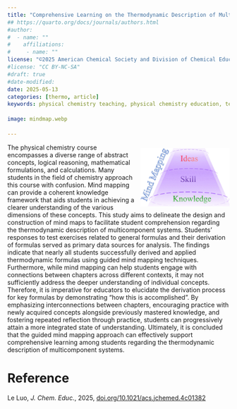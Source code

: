 ```yaml
---
title: "Comprehensive Learning on the Thermodynamic Description of Multicomponent Systems: A Guided Mind Mapping Approach"
## https://quarto.org/docs/journals/authors.html
#author:
#  - name: ""
#    affiliations:
#     - name: ""
license: "©2025 American Chemical Society and Division of Chemical Education, Inc."
#license: "CC BY-NC-SA"
#draft: true
#date-modified:
date: 2025-05-13
categories: [thermo, article]
keywords: physical chemistry teaching, physical chemistry education, teaching resources, thermodynamics, mind mapping, multi-component systems

image: mindmap.webp

---
```

<img src="mindmap.webp" width="40%" align="right" style="padding: 10px 0px 0px 10px;"/>

The physical chemistry course encompasses a diverse range of abstract concepts, logical reasoning, mathematical formulations, and calculations. Many students in the field of chemistry approach this course with confusion. Mind mapping can provide a coherent knowledge framework that aids students in achieving a clearer understanding of the various dimensions of these concepts. This study aims to delineate the design and construction of mind maps to facilitate student comprehension regarding the thermodynamic description of multicomponent systems. Students’ responses to test exercises related to general formulas and their derivation of formulas served as primary data sources for analysis. The findings indicate that nearly all students successfully derived and applied thermodynamic formulas using guided mind mapping techniques. Furthermore, while mind mapping can help students engage with connections between chapters across different contexts, it may not sufficiently address the deeper understanding of individual concepts. Therefore, it is imperative for educators to elucidate the derivation process for key formulas by demonstrating “how this is accomplished”. By emphasizing interconnections between chapters, encouraging practice with newly acquired concepts alongside previously mastered knowledge, and fostering repeated reflection through practice, students can progressively attain a more integrated state of understanding. Ultimately, it is concluded that the guided mind mapping approach can effectively support comprehensive learning among students regarding the thermodynamic description of multicomponent systems.


# Reference

Le Luo, *J. Chem. Educ.*, 2025, [doi.org/10.1021/acs.jchemed.4c01382](https://doi.org/10.1021/acs.jchemed.4c01382)

